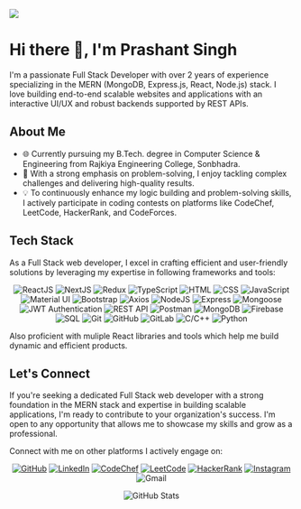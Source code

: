 <!--**Prashant-17-11/Prashant-17-11** is a ✨ _special_ ✨ repository because its `README.md` (this file) appears on your GitHub profile.-->
![](https://raw.githubusercontent.com/halfrost/halfrost/master/icons/header_.png)
# Hi there 👋, I'm Prashant Singh


I'm a passionate Full Stack Developer with over 2 years of experience specializing in the MERN (MongoDB, Express.js, React, Node.js) stack. I love building end-to-end scalable websites and applications with an interactive UI/UX and robust backends supported by REST APIs.

## About Me

- 🌐 Currently pursuing my B.Tech. degree in Computer Science & Engineering from Rajkiya Engineering College, Sonbhadra.
- 🚀 With a strong emphasis on problem-solving, I enjoy tackling complex challenges and delivering high-quality results.
- 💡 To continuously enhance my logic building and problem-solving skills, I actively participate in coding contests on platforms like CodeChef, LeetCode, HackerRank, and CodeForces.

## Tech Stack

As a Full Stack web developer, I excel in crafting efficient and user-friendly solutions by leveraging my expertise in following frameworks and tools:

<div align="center">
  
![ReactJS](https://img.shields.io/badge/Frontend-ReactJS-blue)
![NextJS](https://img.shields.io/badge/Frontend-NextJS-lightgrey)
![Redux](https://img.shields.io/badge/Frontend-Redux-orange)
![TypeScript](https://img.shields.io/badge/Frontend-TypeScript-blueviolet)
![HTML](https://img.shields.io/badge/Frontend-HTML-orange)
![CSS](https://img.shields.io/badge/Frontend-CSS-yellowgreen)
![JavaScript](https://img.shields.io/badge/Frontend-JavaScript-yellow)
![Material UI](https://img.shields.io/badge/Frontend-Material_UI-teal)
![Bootstrap](https://img.shields.io/badge/Frontend-Bootstrap-purple)
![Axios](https://img.shields.io/badge/Frontend-Axios-green)
![NodeJS](https://img.shields.io/badge/Backend-NodeJS-brightgreen)
![Express](https://img.shields.io/badge/Backend-Express-red)
![Mongoose](https://img.shields.io/badge/Backend-Mongoose-blueviolet)
![JWT Authentication](https://img.shields.io/badge/Backend-JWT_Authentication-yellowgreen)
![REST API](https://img.shields.io/badge/Backend-REST_APIs-orange)
![Postman](https://img.shields.io/badge/API_Testing-Postman-orange)
![MongoDB](https://img.shields.io/badge/Databases-MongoDB-green)
![Firebase](https://img.shields.io/badge/Databases-Firebase-yellow)
![SQL](https://img.shields.io/badge/Databases-SQL-lightgrey)
![Git](https://img.shields.io/badge/Version_Control-Git-orange)
![GitHub](https://img.shields.io/badge/Version_Control-GitHub-lightgrey)
![GitLab](https://img.shields.io/badge/Version_Control-GitLab-blue)
![C/C++](https://img.shields.io/badge/Programming_Languages-C%2FC%2B%2B-blue)
![Python](https://img.shields.io/badge/Programming_Languages-Python-yellow)

</div>

Also proficient with muliple React libraries and tools which help me build dynamic and efficient products.

## Let's Connect

If you're seeking a dedicated Full Stack web developer with a strong foundation in the MERN stack and expertise in building scalable applications, I'm ready to contribute to your organization's success. I'm open to any opportunity that allows me to showcase my skills and grow as a professional.

Connect with me on other platforms I actively engage on:

<!-- Use icons instead of regular links -->
<div align="center">
  
[![GitHub](https://img.shields.io/badge/GitHub-Prashant_17_11-black?style=for-the-badge&logo=github)](https://github.com/Prashant-17-11)
[![LinkedIn](https://img.shields.io/badge/LinkedIn-Prashant_17_11-blue?style=for-the-badge&logo=linkedin)](https://www.linkedin.com/in/prashant17-11/)
[![CodeChef](https://img.shields.io/badge/CodeChef-prashant__17__11-red?style=for-the-badge&logo=codechef)](https://www.codechef.com/users/prashant_17_11)
[![LeetCode](https://img.shields.io/badge/LeetCode-Prashant_17_11-yellow?style=for-the-badge&logo=leetcode)](https://leetcode.com/Prashant_17_11)
[![HackerRank](https://img.shields.io/badge/HackerRank-prashant__17__11-green?style=for-the-badge&logo=hackerrank)](https://www.hackerrank.com/prashant_17_11)
[![Instagram](https://img.shields.io/badge/Instagram-prashant__17__11-purple?style=for-the-badge&logo=instagram)](https://www.instagram.com/Prashant_17_11)
![Gmail](https://img.shields.io/badge/Email-prashantsingh.999000@gmail.com-red?style=for-the-badge&logo=gmail)

<!-- Add the GitHub Readme Stats badge here -->
![GitHub Stats](https://github-readme-stats.vercel.app/api?username=Prashant-17-11&show_icons=true&count_private=true&hide=prs,issues&theme=radical)

</div>
